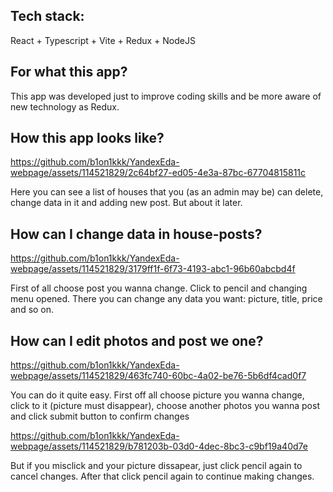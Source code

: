 ## Tech stack:
React + Typescript + Vite + Redux + NodeJS

## For what this app?
This app was developed just to improve coding skills and be more aware of new technology as Redux.

## How this app looks like?
https://github.com/b1on1kkk/YandexEda-webpage/assets/114521829/2c64bf27-ed05-4e3a-87bc-67704815811c

Here you can see a list of houses that you (as an admin may be) can delete, change data in it and adding new post. But about it later.


## How can I change data in house-posts?
https://github.com/b1on1kkk/YandexEda-webpage/assets/114521829/3179ff1f-6f73-4193-abc1-96b60abcbd4f

First of all choose post you wanna change. Click to pencil and changing menu opened. There you can change any data you want: picture, title, price and so on.


## How can I edit photos and post we one?
https://github.com/b1on1kkk/YandexEda-webpage/assets/114521829/463fc740-60bc-4a02-be76-5b6df4cad0f7

You can do it quite easy. First off all choose picture you wanna change, click to it (picture must disappear), choose another photos you wanna post and click submit button to confirm changes


https://github.com/b1on1kkk/YandexEda-webpage/assets/114521829/b781203b-03d0-4dec-8bc3-c9bf19a40d7e

But if you misclick and your picture dissapear, just click pencil again to cancel changes. After that click pencil again to continue making changes.
